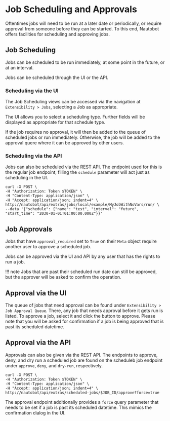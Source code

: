 # Job Scheduling and Approvals

Oftentimes jobs will need to be run at a later date or periodically, or require approval from someone before they can be started. To this end, Nautobot offers facilities for scheduling and approving jobs.

## Job Scheduling

Jobs can be scheduled to be run immediately, at some point in the future, or at an interval.

Jobs can be scheduled through the UI or the API.

### Scheduling via the UI

The Job Scheduling views can be accessed via the navigation at `Extensibility > Jobs`, selecting a Job as appropriate.

The UI allows you to select a scheduling type. Further fields will be displayed as appropriate for that schedule type.

If the job requires no approval, it will then be added to the queue of scheduled jobs or run immediately. Otherwise, the job will be added to the approval quere where it can be approved by other users.

### Scheduling via the API

Jobs can also be scheduled via the REST API. The endpoint used for this is the regular job endpoint, filling the `schedule` parameter will act just as scheduling in the UI.

```no-highlight
curl -X POST \
-H "Authorization: Token $TOKEN" \
-H "Content-Type: application/json" \
-H "Accept: application/json; indent=4" \
http://nautobot/api/extras/jobs/local/example/MyJobWithNoVars/run/ \
--data '{"schedule": {"name": "test", "interval": "future", "start_time": "2030-01-01T01:00:00.000Z"}}'
```

## Job Approvals

Jobs that have `approval_required` set to `True` on their `Meta` object require another user to approve a scheduled job.

Jobs can be approved via the UI and API by any user that has the rights to run a job.

!!! note
    Jobs that are past their scheduled run date can still be approved, but the approver will be asked to confirm the operation.

## Approval via the UI

The queue of jobs that need approval can be found under `Extensibility > Job Approval Queue`. There, any job that needs approval before it gets run is listed. To approve a job, select it and click the button to approve. Please note that you will be  asked for confirmation if a job is being approved that is past its scheduled datetime.

## Approval via the API

Approvals can also be given via the REST API. The endpoints to approve, deny, and dry run a scheduled job are found on the scheduleb job endpoint under `approve`, `deny`, and `dry-run`, respectively.

```no-highlight
curl -X POST \
-H "Authorization: Token $TOKEN" \
-H "Content-Type: application/json" \
-H "Accept: application/json; indent=4" \
http://nautobot/api/extras/scheduled-jobs/$JOB_ID/approve?force=true
```

The approval endpoint additionally provides a `force` query parameter that needs to be set if a job is past its scheduled datetime. This mimics the confirmation dialog in the UI.
